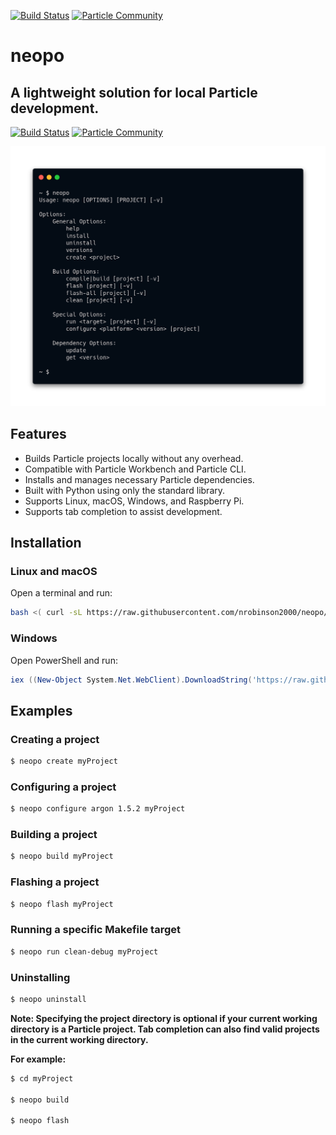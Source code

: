 [![Build Status](https://travis-ci.org/nrobinson2000/neopo.svg?branch=master)](https://travis-ci.org/nrobinson2000/neopo)
[![Particle Community](https://img.shields.io/badge/particle-community-informational)](https://community.particle.io/t/neopo-a-lightweight-solution-for-local-particle-development/56378?u=nrobinson2000)

# neopo
## A lightweight solution for local Particle development.
[![Build Status](https://travis-ci.org/nrobinson2000/neopo.svg?branch=master)](https://travis-ci.org/nrobinson2000/neopo)
[![Particle Community](https://img.shields.io/badge/particle-community-informational)](https://community.particle.io/t/neopo-a-lightweight-solution-for-local-particle-development/56378?u=nrobinson2000)

![Neopo Screenshot](docs/carbon-neopo.png)

## Features

- Builds Particle projects locally without any overhead.
- Compatible with Particle Workbench and Particle CLI.
- Installs and manages necessary Particle dependencies.
- Built with Python using only the standard library.
- Supports Linux, macOS, Windows, and Raspberry Pi.
- Supports tab completion to assist development.

## Installation

### Linux and macOS

Open a terminal and run:

```bash
bash <( curl -sL https://raw.githubusercontent.com/nrobinson2000/neopo/dev/install.sh )
```

### Windows

Open PowerShell and run:

```powershell
iex ((New-Object System.Net.WebClient).DownloadString('https://raw.githubusercontent.com/nrobinson2000/neopo/dev/install.ps1'))
```

## Examples

### Creating a project

```bash
$ neopo create myProject
```

### Configuring a project

```bash
$ neopo configure argon 1.5.2 myProject
```

### Building a project

```bash
$ neopo build myProject
```

### Flashing a project

```bash
$ neopo flash myProject
```

### Running a specific Makefile target

```bash
$ neopo run clean-debug myProject
```

### Uninstalling

```bash
$ neopo uninstall
```

**Note: Specifying the project directory is optional if your current working directory is a Particle project. Tab completion can also find valid projects in the current working directory.**

**For example:**

```bash
$ cd myProject

$ neopo build

$ neopo flash
```
